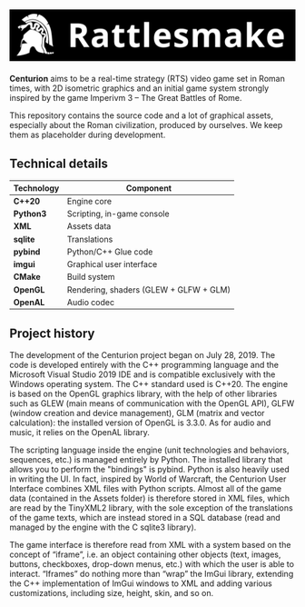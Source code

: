 ![rattlesmake](/rattlesmake.png)
--------------------

**Centurion** aims to be a real-time strategy (RTS) video game set in Roman times, with 2D isometric graphics and an initial game system strongly inspired by the game Imperivm 3 – The Great Battles of Rome. 

This repository contains the source code and a lot of graphical assets, especially about the Roman civilization, produced by ourselves. We keep them as placeholder during development.

Technical details
--------------------

| Technology    | Component                                                     |
| ------------- | ------------------------------------------------------------- |
| **C++20**     | Engine core                                                   |
| **Python3**   | Scripting, in-game console                                    |
| **XML**       | Assets data                                                   |
| **sqlite**    | Translations                                                  |
| **pybind**    | Python/C++ Glue code                                          |
| **imgui**     | Graphical user interface                                      |
| **CMake**     | Build system                                                  |
| **OpenGL**    | Rendering, shaders (GLEW + GLFW + GLM)                        | 
| **OpenAL**    | Audio codec                                                   |

Project history
---------------

The development of the Centurion project began on July 28, 2019. The code is developed entirely with the C++ programming language and the Microsoft Visual Studio 2019 IDE and is compatible exclusively with the Windows operating system. The C++ standard used is C++20. The engine is based on the OpenGL graphics library, with the help of other libraries such as GLEW (main means of communication with the OpenGL API), GLFW (window creation and device management), GLM (matrix and vector calculation): the installed version of OpenGL is 3.3.0. As for audio and music, it relies on the OpenAL library. 

The scripting language inside the engine (unit technologies and behaviors, sequences, etc.) is managed entirely by Python. The installed library that allows you to perform the "bindings" is pybind. Python is also heavily used in writing the UI. In fact, inspired by World of Warcraft, the Centurion User Interface combines XML files with Python scripts. Almost all of the game data (contained in the Assets folder) is therefore stored in XML files, which are read by the TinyXML2 library, with the sole exception of the translations of the game texts, which are instead stored in a SQL database (read and managed by the engine with the C sqlite3 library). 

The game interface is therefore read from XML with a system based on the concept of “iframe”, i.e. an object containing other objects (text, images, buttons, checkboxes, drop-down menus, etc.) with which the user is able to interact. “Iframes” do nothing more than “wrap” the ImGui library, extending the C++ implementation of ImGui windows to XML and adding various customizations, including size, height, skin, and so on.
